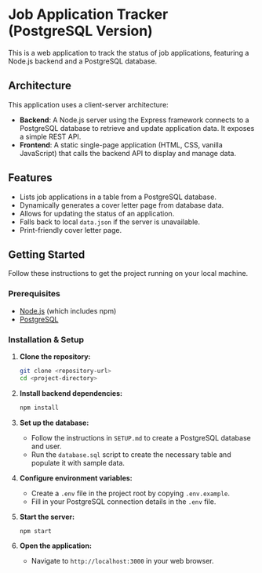 # Job Application Tracker (PostgreSQL Version)

This is a web application to track the status of job applications, featuring a Node.js backend and a PostgreSQL database.

## Architecture

This application uses a client-server architecture:
-   **Backend**: A Node.js server using the Express framework connects to a PostgreSQL database to retrieve and update application data. It exposes a simple REST API.
-   **Frontend**: A static single-page application (HTML, CSS, vanilla JavaScript) that calls the backend API to display and manage data.

## Features

-   Lists job applications in a table from a PostgreSQL database.
-   Dynamically generates a cover letter page from database data.
-   Allows for updating the status of an application.
-   Falls back to local `data.json` if the server is unavailable.
-   Print-friendly cover letter page.

## Getting Started

Follow these instructions to get the project running on your local machine.

### Prerequisites

-   [Node.js](https://nodejs.org/) (which includes npm)
-   [PostgreSQL](https://www.postgresql.org/download/)

### Installation & Setup

1.  **Clone the repository:**
    ```bash
    git clone <repository-url>
    cd <project-directory>
    ```

2.  **Install backend dependencies:**
    ```bash
    npm install
    ```

3.  **Set up the database:**
    -   Follow the instructions in `SETUP.md` to create a PostgreSQL database and user.
    -   Run the `database.sql` script to create the necessary table and populate it with sample data.

4.  **Configure environment variables:**
    -   Create a `.env` file in the project root by copying `.env.example`.
    -   Fill in your PostgreSQL connection details in the `.env` file.

5.  **Start the server:**
    ```bash
    npm start
    ```

6.  **Open the application:**
    -   Navigate to `http://localhost:3000` in your web browser.
